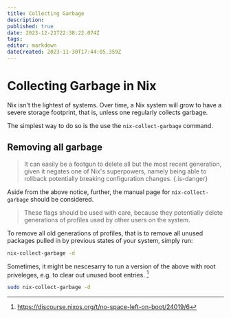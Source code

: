 ```yaml
---
title: Collecting Garbage
description: 
published: true
date: 2023-12-21T22:38:22.074Z
tags: 
editor: markdown
dateCreated: 2023-11-30T17:44:05.359Z
---
```


# Collecting Garbage in Nix
Nix isn't the lightest of systems. Over time, a Nix system will grow to have a severe storage footprint, that is, unless one regularly collects garbage.

The simplest way to do so is the use the `nix-collect-garbage` command.

## Removing all garbage

> It can easily be a footgun to delete all but the most recent generation, given it negates one of Nix's superpowers, namely being able to rollback potentially breaking configuration changes.
{.is-danger}

Aside from the above notice, further, the manual page for `nix-collect-garbage` should be considered.

> These flags should be used with care, because they potentially delete generations of profiles used by other users on the system.

To remove all old generations of profiles, that is to remove all unused packages pulled in by previous states of your system, simply run:

```bash
nix-collect-garbage -d
```

Sometimes, it might be nescesarry to run a version of the above with root priveleges, e.g. to clear out unused boot entries. [^1]

```bash
sudo nix-collect-garbage -d 
```

[^1]: https://discourse.nixos.org/t/no-space-left-on-boot/24019/6
